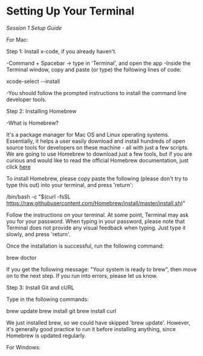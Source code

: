 # Setting Up Your Terminal
*Session 1 Setup Guide*

For Mac:

Step 1: Install x-code, if you already haven't.

-Command + Spacebar -> type in 'Terminal', and open the app
-Inside the Terminal window, copy and paste (or type) the following lines of code:

xcode-select --install

-You should follow the prompted instructions to install the command line developer tools.

Step 2: Installing Homebrew

-What is Homebrew? 

It's a package manager for Mac OS and Linux operating systems. Essentially, it helps a user easily download and install hundreds of open source tools for developers on these machine - all with just a few scripts. We are going to use Homebrew to download just a few tools, but if you are curious and would like to read the official Homebrew documentation, just click [here](https://docs.brew.sh/)

To install Homebrew, please copy paste the following (please don't try to type this out) into your terminal, and press 'return':

/bin/bash -c "$(curl -fsSL https://raw.githubusercontent.com/Homebrew/install/master/install.sh)"

Follow the instructions on your terminal. At some point, Terminal may ask you for your password. When typing in your password, please note that Terminal does not provide any visual feedback when typing. Just type it slowly, and press 'return'.

Once the installation is successful, run the following command:

brew doctor

If you get the following message: "Your system is ready to brew", then move on to the next step. If you run into errors, please let us know.


Step 3: Install Git and cURL

Type in the following commands:

brew update
brew install git
brew install curl

We just installed brew, so we could have skipped 'brew update'. However, it's generally good practice to run it before installing anything, since Homebrew is updated regularly.



For Windows: